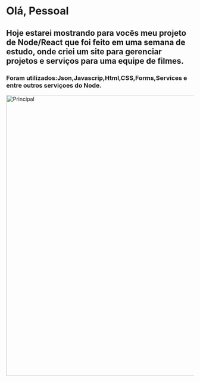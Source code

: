 <h1>Olá, Pessoal</h1>
<h2>Hoje estarei mostrando para vocês meu projeto de Node/React que foi feito em uma semana de estudo, onde criei um site para gerenciar projetos e serviços para uma equipe de filmes.</h2>
<h3>Foram utilizados:Json,Javascrip,Html,CSS,Forms,Services e entre outros serviçoes do Node.</h3>

<img width="754" alt="Principal" src="https://github.com/Dionizioo/Projeto-Final-React/assets/88460475/0d59ba85-a234-4ad3-ab6c-c00a047c5092">
